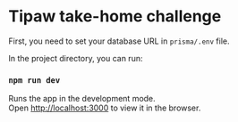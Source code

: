 # Tipaw take-home challenge

First, you need to set your database URL in `prisma/.env` file.

In the project directory, you can run:

### `npm run dev`

Runs the app in the development mode.\
Open [http://localhost:3000](http://localhost:3000) to view it in the browser.
